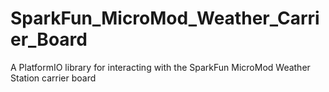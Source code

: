 # SparkFun_MicroMod_Weather_Carrier_Board
A PlatformIO library for interacting with the SparkFun MicroMod Weather Station carrier board

